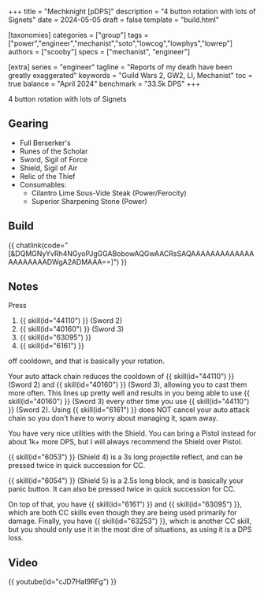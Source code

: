 +++
title = "Mechknight [pDPS]"
description = "4 button rotation with lots of Signets"
date = 2024-05-05
draft = false
template = "build.html"

[taxonomies]
categories = ["group"]
tags = ["power","engineer","mechanist","soto","lowcog","lowphys","lowrep"]
authors = ["scooby"]
specs = ["mechanist", "engineer"]

[extra]
series = "engineer"
tagline = "Reports of my death have been greatly exaggerated"
keywords = "Guild Wars 2, GW2, LI, Mechanist"
toc = true
balance = "April 2024"
benchmark = "33.5k DPS"
+++

4 button rotation with lots of Signets

## Gearing

- Full Berserker's
- Runes of the Scholar
- Sword, Sigil of Force
- Shield, Sigil of Air
- Relic of the Thief
- Consumables:
  - Cilantro Lime Sous-Vide Steak (Power/Ferocity)
  - Superior Sharpening Stone (Power)

## Build

{{ chatlink(code="[&DQMGNyYvRh4NGyoPJgGGABobowAQGwAACRsSAQAAAAAAAAAAAAAAAAAAAAADWgA2ADMAAA==]") }}

## Notes

Press

1. {{ skill(id="44110") }} (Sword 2)  
1. {{ skill(id="40160") }} (Sword 3)  
1. {{ skill(id="63095") }}  
1. {{ skill(id="6161") }}

off cooldown, and that is basically your rotation.

Your auto attack chain reduces the cooldown of {{ skill(id="44110") }} (Sword 2) and {{ skill(id="40160") }} (Sword 3), allowing you to cast them more often. This lines up pretty well and results in you being able to use {{ skill(id="40160") }} (Sword 3) every other time you use {{ skill(id="44110") }} (Sword 2). Using {{ skill(id="6161") }} does NOT cancel your auto attack chain so you don't have to worry about managing it, spam away.

You have very nice utilities with the Shield. You can bring a Pistol instead for about 1k+ more DPS, but I will always recommend the Shield over Pistol. 

{{ skill(id="6053") }} (Shield 4) is a 3s long projectile reflect, and can be pressed twice in quick succession for CC. 

{{ skill(id="6054") }} (Shield 5) is a 2.5s long block, and is basically your panic button. It can also be pressed twice in quick succession for CC.

On top of that, you have {{ skill(id="6161") }} and {{ skill(id="63095") }}, which are both CC skills even though they are being used primarily for damage. Finally, you have {{ skill(id="63253") }}, which is another CC skill, but you should only use it in the most dire of situations, as using it is a DPS loss.

## Video

{{ youtube(id="cJD7HaI9RFg") }}
